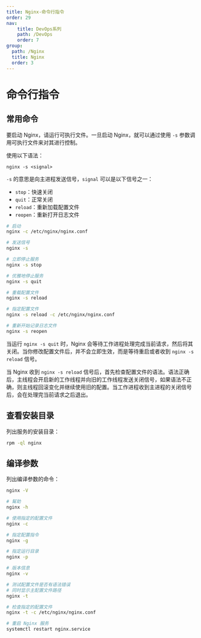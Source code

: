 ```yaml
---
title: Nginx-命令行指令
order: 29
nav:
    title: DevOps系列
    path: /DevOps
    order: 7
group:
  path: /Nginx
  title: Nginx
  order: 3
---
```


# 命令行指令

## 常用命令

要启动 Nginx，请运行可执行文件。一旦启动 Nginx，就可以通过使用 `-s` 参数调用可执行文件来对其进行控制。

使用以下语法：

```
nginx -s <signal>
```

`-s` 的意思是向主进程发送信号，`signal` 可以是以下信号之一：

- `stop`：快速关闭
- `quit`：正常关闭
- `reload`：重新加载配置文件
- `reopen`：重新打开日志文件

```bash
# 启动
nginx -c /etc/nginx/nginx.conf

# 发送信号
nginx -s

# 立即停止服务
nginx -s stop

# 优雅地停止服务
nginx -s quit

# 重载配置文件
nginx -s reload

# 指定配置文件
nginx -s reload -c /etc/nginx/nginx.conf

# 重新开始记录日志文件
nginx -s reopen
```

当运行 `nginx -s quit` 时，Nginx 会等待工作进程处理完成当前请求，然后将其关闭。当你修改配置文件后，并不会立即生效，而是等待重启或者收到 `nginx -s reload` 信号。

当 Nginx 收到 `nginx -s reload` 信号后，首先检查配置文件的语法。语法正确后，主线程会开启新的工作线程并向旧的工作线程发送关闭信号，如果语法不正确，则主线程回滚变化并继续使用旧的配置。当工作进程收到主进程的关闭信号后，会在处理完当前请求之后退出。

## 查看安装目录

列出服务的安装目录：

```bash
rpm -ql nginx
```

## 编译参数

列出编译参数的命令：

```bash
nginx -V

# 幫助
nginx -h

# 使用指定的配置文件
nginx -c

# 指定配置指令
nginx -g

# 指定运行目录
nginx -p

# 版本信息
nginx -v

# 测试配置文件是否有语法错误
# 同时显示主配置文件路径
nginx -t

# 检查指定的配置文件
nginx -t -c /etc/nginx/nginx.conf

# 重启 Nginx 服务
systemctl restart nginx.service
```
